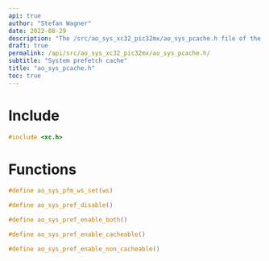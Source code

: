 ```yaml
---
api: true
author: "Stefan Wagner"
date: 2022-08-29
description: "The /src/ao_sys_xc32_pic32mx/ao_sys_pcache.h file of the ao real-time operating system."
draft: true
permalink: /api/src/ao_sys_xc32_pic32mx/ao_sys_pcache.h/
subtitle: "System prefetch cache"
title: "ao_sys_pcache.h"
toc: true
---
```


# Include

```c
#include <xc.h>
```

# Functions

```c
#define ao_sys_pfm_ws_set(ws)
```

```c
#define ao_sys_pref_disable()
```

```c
#define ao_sys_pref_enable_both()
```

```c
#define ao_sys_pref_enable_cacheable()
```

```c
#define ao_sys_pref_enable_non_cacheable()
```
